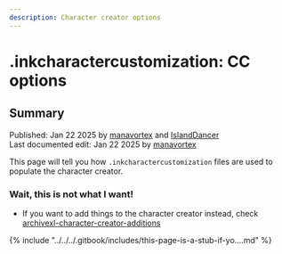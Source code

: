 ```yaml
---
description: Character creator options
---
```


# .inkcharactercustomization: CC options

## Summary

Published: Jan 22 2025 by [manavortex](https://app.gitbook.com/u/NfZBoxGegfUqB33J9HXuCs6PVaC3 "mention") and [IslandDancer](https://app.gitbook.com/u/s8gktWvqEZWGRxQIsePwOnEI2Mo2 "mention")\
Last documented edit: Jan 22 2025 by [manavortex](https://app.gitbook.com/u/NfZBoxGegfUqB33J9HXuCs6PVaC3 "mention")

This page will tell you how `.inkcharactercustomization` files are used to populate the character creator.

### Wait, this is not what I want!

* If you want to add things to the character creator instead, check [archivexl-character-creator-additions](../../core-mods-explained/archivexl/archivexl-character-creator-additions/ "mention")

{% include "../../../.gitbook/includes/this-page-is-a-stub-if-yo....md" %}


